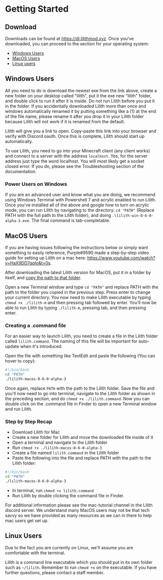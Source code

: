 # Getting Started

## Download
Downloads can be found at https://dl.lilithmod.xyz. Once you've downloaded, you can proceed to the section for your operating system: 

- [Windows Users](#windows-users)
- [MacOS Users](#macos-users)
- [Linux users](#linux-users)

## Windows Users

All you need to do is download the newest exe from the link above, create a new folder on your desktop called "lilith", put it the exe new "lilith" folder, and double click to run it after it is inside. Do not run Lilith before you put it in the folder. If you accidentally downloaded Lilith more than once and windows automatically renamed it by putting something like a (1) at the end of the file name, please rename it after you drop it in your Lilith folder because Lilith will not work if it is renamed from the default.

Lilith will give you a link to open. Copy-paste this link into your browser and verify with Discord oauth. Once this is complete, Lilith should start up automatically.

To use Lilith, you need to go into your Minecraft client (any client works) and connect to a server with the address `localhost`. Yes, for the server address just type the word localhost. You will most likely get a socket closed error. If you do, please see the Troubleshooting section of the documentation.

### Power Users on Windows

If you are an advanced user and know what you are doing, we recommend using Windows Terminal with Powershell 7 and acrylic enabled to run Lilith. Once you've installed all of the above and google how to turn on acrylic mode, you can run Lilith by navigating to the directory: `cd "PATH"` (Replace PATH with the full path to the Lilith folder), and doing `.\lilith-win-0-6-0-alpha-3.exe`. The final command is tab-completable.

## MacOS Users

If you are having issues following the instructions below or simply want something to easily reference, Purple#9590 made a step-by-step video guide for setting up Lilith on a mac here: https://www.youtube.com/watch?v=HaX9DD7qqIo&t=0s.

After downloading the latest Lilith version for MacOS, put it in a folder by itself, and [copy the path to that folder](https://themacbeginner.com/copy-full-path-file-folder-finder-mac-osx/).

Open a new Terminal window and type `cd "PATH"` and replace PATH with the path to the folder you copied in the previous step. Press enter to change your current directory. You now need to make Lilith executable by typing `chmod +x ./lilith-m` and then pressing tab followed by enter. You'll now be able to run Lilith by typing `./lilith-m`, pressing tab, and then pressing enter.

### Creating a .command file

For an easier way to launch Lilith, you need to create a file in the Lilith folder called `lilith.command`. The naming of this file will be important for auto-update when it's introduced.

Open the file with something like TextEdit and paste the following (You can hover to copy):
```bash
#!/bin/bash
cd "PATH"
./lilith-macos-0-6-0-alpha-3
```

Once again, replace `PATH` with the path to the Lilith folder. Save the file and you'll now need to go into terminal, navigate to the Lilith folder as shown in the preceding section, and do `chmod +x ./lilith.command`. Now you can double click on the .command file in Finder to open a new Terminal window and run Lilith.

### Step by Step Recap

- Download Lilith for Mac
- Create a new folder for Lilith and move the downloaded file inside of it
- Open a terminal and navigate to the Lilith folder
- Run `chmod +x ./lilith-macos-0-6-0-alpha-3`
- Create a file named `lilith.command` in the Lilith folder
- Paste the following into the file and replace PATH with the path to the Lilith folder:
```bash
#!/bin/bash
cd "PATH"
./lilith-macos-0-6-0-alpha-3
```
- In terminal, run `chmod +x lilith.command`
- Run Lilith by double clicking the command file in Finder.

For additional information please see the mac-tutorial channel in the Lilith discord server. We understand many MacOS users may not be that tech savvy so we have provided as many resources as we can in there to help mac users get set up.

## Linux Users

Due to the fact you are currently on Linux, we'll assume you are comfortable with the terminal.

Lilith is a command line executable which you should put in its own folder such as `~/lilith`. Remember to run `chmod +x` on the executable. If you have further questions, please contact a staff member.
